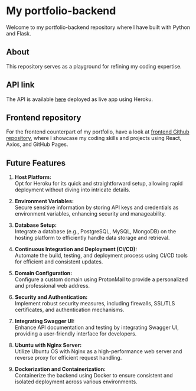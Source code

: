 # My portfolio-backend

Welcome to my portfolio-backend repository where I have built with Python and Flask.

## About

This repository serves as a playground for refining my coding expertise.

## API link

The API is available [here]() deployed as live app using Heroku.

## Frontend repository

For the frontend counterpart of my portfolio, have a look at [frontend Github repository](https://github.com/gregWDumont/portfolio-frontend), where I showcase my coding skills and projects using React, Axios, and GitHub Pages.

## Future Features

1. **Host Platform:**  
   Opt for Heroku for its quick and straightforward setup, allowing rapid deployment without diving into intricate details.

2. **Environment Variables:**  
   Secure sensitive information by storing API keys and credentials as environment variables, enhancing security and manageability.

3. **Database Setup:**  
   Integrate a database (e.g., PostgreSQL, MySQL, MongoDB) on the hosting platform to efficiently handle data storage and retrieval.

4. **Continuous Integration and Deployment (CI/CD):**  
   Automate the build, testing, and deployment process using CI/CD tools for efficient and consistent updates.

5. **Domain Configuration:**  
   Configure a custom domain using ProtonMail to provide a personalized and professional web address.

6. **Security and Authentication:**  
   Implement robust security measures, including firewalls, SSL/TLS certificates, and authentication mechanisms.

7. **Integrating Swagger UI:**  
   Enhance API documentation and testing by integrating Swagger UI, providing a user-friendly interface for developers.

8. **Ubuntu with Nginx Server:**  
   Utilize Ubuntu OS with Nginx as a high-performance web server and reverse proxy for efficient request handling.

9. **Dockerization and Containerization:**  
   Containerize the backend using Docker to ensure consistent and isolated deployment across various environments.
